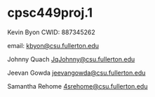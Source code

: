 # cpsc449proj.1

Kevin Byon     CWID: 887345262      

email: kbyon@csu.fullerton.edu 


Johnny Quach     JqJohnny@csu.fullerton.edu


Jeevan Gowda     jeevangowda@csu.fullerton.edu


Samantha Rehome     4srehome@csu.fullerton.edu


